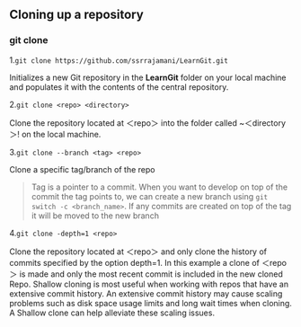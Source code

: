 ## Cloning up a repository

### git clone

1.`git clone https://github.com/ssrrajamani/LearnGit.git`

Initializes a new Git repository in the **LearnGit** folder on your local machine and populates it with the contents of the central repository. 

2.`git clone <repo> <directory>` 

Clone the repository located at ＜repo＞ into the folder called ~＜directory＞! on the local machine.

3.`git clone --branch <tag> <repo>`

Clone a specific tag/branch of the repo

> Tag is a pointer to a commit. When you want to develop on top of the commit the tag points to, we can create a new branch using `git switch -c <branch_name>`. If any commits are created on top of the tag it will be moved to the new branch


4.`git clone -depth=1 <repo>`

Clone the repository located at ＜repo＞ and only clone the  history of commits specified by the option depth=1. In this example a clone of ＜repo＞ is made and only the most recent commit is included in the new cloned Repo. Shallow cloning is most useful when working with repos that have an extensive commit history. An extensive commit history may cause scaling problems such as disk space usage limits and long wait times when cloning. A Shallow clone can help alleviate these scaling issues.

